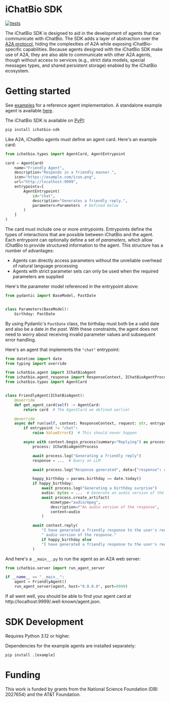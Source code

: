 # iChatBio SDK

[![tests](https://github.com/acislab/ichatbio-sdk/actions/workflows/tests.yml/badge.svg)](https://github.com/acislab/ichatbio-sdk/actions/workflows/tests.yml)

The iChatBio SDK is designed to aid in the development of agents that can communicate with iChatBio. The SDK adds a
layer of abstraction over the [A2A protocol](https://github.com/google/a2a), hiding the complexities of A2A while
exposing iChatBio-specific capabilities. Because agents designed with the iChatBio SDK make use of A2A, they are also
able to communicate with other A2A agents, though without access to services (e.g., strict data models, special messages
types, and shared persistent storage) enabled by the iChatBio ecosystem.

# Getting started

See [examples](examples) for a reference agent implementation. A standalone example agent is
available [here](https://github.com/mielliott/ichatbio-agent-example).

The iChatBio SDK is available on [PyPI](https://pypi.org/project/ichatbio-sdk):

```sh
pip install ichatbio-sdk
```

Like A2A, iChatBio agents must define an agent card. Here's an example card:

```python
from ichatbio.types import AgentCard, AgentEntrypoint

card = AgentCard(
    name="Friendly Agent",
    description="Responds in a friendly manner.",
    icon="https://example.com/icon.png",
    url="http://localhost:9999",
    entrypoints=[
        AgentEntrypoint(
            id="chat",
            description="Generates a friendly reply.",
            parameters=Parameters  # Defined below
        )
    ]
)
```

The card must include one or more *entrypoints*. Entrypoints define the types of interactions that are possible between
iChatBio and the agent. Each entrypoint can optionally define a set of *parameters*, which allow iChatBio to provide
structured information to the agent. This structure has a number of advantages:

* Agents can directly access parameters without the unreliable overhead of natural language processing
* Agents with strict parameter sets can only be used when the required parameters are supplied

Here's the parameter model referenced in the entrypoint above:

```python
from pydantic import BaseModel, PastDate


class Parameters(BaseModel):
    birthday: PastDate
```

By using Pydantic's `PastDate` class, the birthday must both be a valid date and also be a date *in the past*. With
these constraints, the agent does not need to worry about receiving invalid parameter values and subsequent error
handling.

Here's an agent that implements the `"chat"` entrypoint:

```python
from datetime import date
from typing import override

from ichatbio.agent import IChatBioAgent
from ichatbio.agent_response import ResponseContext, IChatBioAgentProcess
from ichatbio.types import AgentCard


class FriendlyAgent(IChatBioAgent):
    @override
    def get_agent_card(self) -> AgentCard:
        return card  # The AgentCard we defined earlier

    @override
    async def run(self, context: ResponseContext, request: str, entrypoint: str, params: Parameters):
        if entrypoint != "chat":
            raise ValueError()  # This should never happen

        async with context.begin_process(summary="Replying") as process:
            process: IChatBioAgentProcess

            await process.log("Generating a friendly reply")
            response = ...  # Query an LLM

            await process.log("Response generated", data={"response": response})

            happy_birthday = params.birthday == date.today()
            if happy_birthday:
                await process.log("Generating a birthday surprise")
                audio: bytes = ...  # Generate an audio version of the response
                await process.create_artifact(
                    mimetype="audio/mpeg",
                    description=f"An audio version of the response",
                    content=audio
                )

            await context.reply(
                "I have generated a friendly response to the user's request. For their birthday, I also generated an"
                " audio version of the response."
                if happy_birthday else
                "I have generated a friendly response to the user's request."
            )
```

And here's a `__main__.py` to run the agent as an A2A web server:

```python
from ichatbio.server import run_agent_server

if __name__ == "__main__":
    agent = FriendlyAgent()
    run_agent_server(agent, host="0.0.0.0", port=9999)
```

If all went well, you should be able to find your agent card at http://localhost:9999/.well-known/agent.json.

# SDK Development

Requires Python 3.12 or higher.

Dependencies for the example agents are installed separately:

```
pip install .[example]
```

# Funding

This work is funded by grants from the National Science Foundation (DBI 2027654) and the AT&T Foundation.
